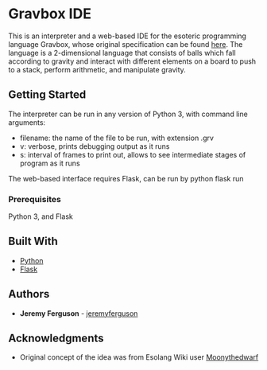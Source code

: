 # Gravbox IDE

This is an interpreter and a web-based IDE for the esoteric programming language Gravbox, whose original specification can be found [here](https://esolangs.org/wiki/Gravbox).  The language is a 2-dimensional language that consists of balls which fall according to gravity and interact with different elements on a board to push to a stack, perform arithmetic, and manipulate gravity.

## Getting Started

The interpreter can be run in any version of Python 3, with command line arguments:
- filename: the name of the file to be run, with extension .grv
- v: verbose, prints debugging output as it runs
- s: interval of frames to print out, allows to see intermediate stages of program as it runs

The web-based interface requires Flask, can be run by 
python flask run

### Prerequisites
Python 3, and Flask

## Built With

* [Python](https://www.python.org/) 
* [Flask](https://flask.palletsprojects.com/en/1.1.x/)

## Authors

* **Jeremy Ferguson** - [jeremyferguson](https://github.com/jeremyferguson)

## Acknowledgments

* Original concept of the idea was from Esolang Wiki user [Moonythedwarf](https://en.wikipedia.org/wiki/User:Moonythedwarf)

